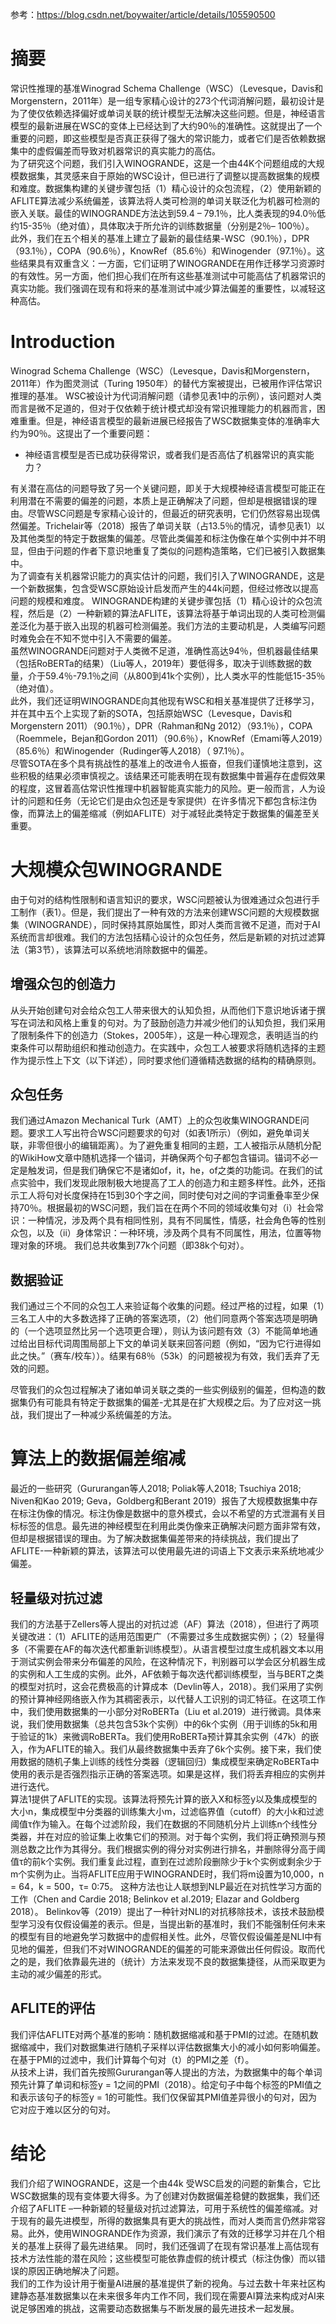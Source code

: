 参考：https://blog.csdn.net/boywaiter/article/details/105590500

# 摘要
常识性推理的基准Winograd Schema Challenge（WSC）（Levesque，Davis和Morgenstern，2011年）是一组专家精心设计的273个代词消解问题，最初设计是为了使仅依赖选择偏好或单词关联的统计模型无法解决这些问题。但是，神经语言模型的最新进展在WSC的变体上已经达到了大约90％的准确性。这就提出了一个重要的问题，即这些模型是否真正获得了强大的常识能力，或者它们是否依赖数据集中的虚假偏差而导致对机器常识的真实能力的高估。  
为了研究这个问题，我们引入WINOGRANDE，这是一个由44K个问题组成的大规模数据集，其灵感来自于原始的WSC设计，但已进行了调整以提高数据集的规模和难度。数据集构建的关键步骤包括（1）精心设计的众包流程，（2）使用新颖的AFLITE算法减少系统偏差，该算法将人类可检测的单词关联泛化为机器可检测的嵌入关联。最佳的WINOGRANDE方法达到59.4 – 79.1％，比人类表现的94.0％低约15-35％（绝对值），具体取决于所允许的训练数据量（分别是2％– 100％）。  
此外，我们在五个相关的基准上建立了最新的最佳结果-WSC（90.1％），DPR（93.1％），COPA（90.6％），KnowRef（85.6％）和Winogender（97.1％）。这些结果具有双重含义：一方面，它们证明了WINOGRANDE在用作迁移学习资源时的有效性。另一方面，他们担心我们在所有这些基准测试中可能高估了机器常识的真实功能。我们强调在现有和将来的基准测试中减少算法偏差的重要性，以减轻这种高估。  

# Introduction
Winograd Schema Challenge（WSC）（Levesque，Davis和Morgenstern，2011年）作为图灵测试（Turing 1950年）的替代方案被提出，已被用作评估常识推理的基准。 WSC被设计为代词消解问题（请参见表1中的示例），该问题对人类而言是微不足道的，但对于仅依赖于统计模式却没有常识推理能力的机器而言，困难重重。但是，神经语言模型的最新进展已经报告了WSC数据集变体的准确率大约为90％。这提出了一个重要问题：  
- 神经语言模型是否已成功获得常识，或者我们是否高估了机器常识的真实能力？    

有关潜在高估的问题导致了另一个关键问题，即关于大规模神经语言模型可能正在利用潜在不需要的偏差的问题，本质上是正确解决了问题，但却是根据错误的理由。尽管WSC问题是专家精心设计的，但最近的研究表明，它们仍然容易出现偶然偏差。Trichelair等（2018）报告了单词关联（占13.5％的情况，请参见表1）以及其他类型的特定于数据集的偏差。尽管此类偏差和标注伪像在单个实例中并不明显，但由于问题的作者下意识地重复了类似的问题构造策略，它们已被引入数据集中。  
为了调查有关机器常识能力的真实估计的问题，我们引入了WINOGRANDE，这是一个新数据集，包含受WSC原始设计启发而产生的44k问题，但经过修改以提高问题的规模和难度。 WINOGRANDE构建的关键步骤包括（1）精心设计的众包流程，然后是（2）一种新颖的算法AFLITE，该算法将基于单词出现的人类可检测偏差泛化为基于嵌入出现的机器可检测偏差。我们方法的主要动机是，人类编写问题时难免会在不知不觉中引入不需要的偏差。  
虽然WINOGRANDE问题对于人类微不足道，准确性高达94％，但机器最佳结果（包括RoBERTa的结果）（Liu等人，2019年）要低得多，取决于训练数据的数量，介于59.4％-79.1％之间（从800到41k个实例），比人类水平的性能低15-35％（绝对值）。  
此外，我们还证明WINOGRANDE向其他现有WSC和相关基准提供了迁移学习，并在其中五个上实现了新的SOTA，包括原始WSC（Levesque，Davis和Morgenstern 2011）（90.1％），DPR（Rahman和Ng 2012）（93.1％），COPA（Roemmele，Bejan和Gordon 2011）（90.6％），KnowRef（Emami等人2019）（85.6％）和Winogender（Rudinger等人2018）（ 97.1％）。  
尽管SOTA在多个具有挑战性的基准上的改进令人振奋，但我们谨慎地注意到，这些积极的结果必须审慎视之。该结果还可能表明在现有数据集中普遍存在虚假效果的程度，这冒着高估常识性推理中机器智能真实能力的风险。更一般而言，人为设计的问题和任务（无论它们是由众包还是专家提供）在许多情况下都包含标注伪像，而算法上的偏差缩减（例如AFLITE）对于减轻此类特定于数据集的偏差至关重要。  

# 大规模众包WINOGRANDE
由于句对的结构性限制和语言知识的要求，WSC问题被认为很难通过众包进行手工制作（表1）。但是，我们提出了一种有效的方法来创建WSC问题的大规模数据集（WINOGRANDE），同时保持其原始属性，即对人类而言微不足道，而对于AI系统而言却很难。我们的方法包括精心设计的众包任务，然后是新颖的对抗过滤算法（第3节），该算法可以系统地消除数据中的偏差。
## 增强众包的创造力  
从头开始创建句对会给众包工人带来很大的认知负担，从而他们下意识地诉诸于撰写在词法和风格上重复的句对。为了鼓励创造力并减少他们的认知负担，我们采用了限制条件下的创造力（Stokes，2005年），这是一种心理观念，表明适当的约束条件可以帮助组织和推动创造力。在实践中，众包工人被要求将随机选择的主题作为提示性上下文（以下详述），同时要求他们遵循精选数据的结构的精确原则。
## 众包任务 
我们通过Amazon Mechanical Turk（AMT）上的众包收集WINOGRANDE问题。要求工人写出符合WSC问题要求的句对（如表1所示）（例如，避免单词关联，非零但很小的编辑距离）。为了避免重复相同的主题，工人被指示从随机分配的WikiHow文章中随机选择一个锚词，并确保两个句子都包含锚词。锚词不必一定是触发词，但是我们确保它不是诸如of，it，he，of之类的功能词。在我们的试点实验中，我们发现此限制极大地提高了工人的创造力和主题多样性。此外，还指示工人将句对长度保持在15到30个字之间，同时使句对之间的字词重叠率至少保持70％。根据最初的WSC问题，我们旨在在两个不同的领域收集句对（i）社会常识：一种情况，涉及两个具有相同性别，具有不同属性，情感，社会角色等的性别众包，以及（ii）身体常识：一种环境，涉及两个具有不同属性，用法，位置等物理对象的环境。 我们总共收集到77k个问题（即38k个句对）。
## 数据验证 
我们通过三个不同的众包工人来验证每个收集的问题。经过严格的过程，如果（1）三名工人中的大多数选择了正确的答案选项，（2）他们同意两个答案选项是明确的（一个选项显然比另一个选项更合理），则认为该问题有效（3）不能简单地通过给出目标代词周围局部上下文的单词关联来回答问题（例如，“因为它行进得如此之快。”（赛车/校车））。结果有68％（53k）的问题被视为有效，我们丢弃了无效的问题。  

尽管我们的众包过程解决了诸如单词关联之类的一些实例级别的偏差，但构造的数据集仍有可能具有特定于数据集的偏差-尤其是在扩大规模之后。为了应对这一挑战，我们提出了一种减少系统偏差的方法。

# 算法上的数据偏差缩减
最近的一些研究（Gururangan等人2018; Poliak等人2018; Tsuchiya 2018; Niven和Kao 2019; Geva，Goldberg和Berant 2019）报告了大规模数据集中存在标注伪像的情况。标注伪像是数据中的意外模式，会以不希望的方式泄漏有关目标标签的信息。最先进的神经模型在利用此类伪像来正确解决问题方面非常有效，但却是根据错误的理由。为了解决数据集偏差带来的持续挑战，我们提出了AFLITE-一种新颖的算法，该算法可以使用最先进的词语上下文表示来系统地减少偏差。

## 轻量级对抗过滤 
我们的方法基于Zellers等人提出的对抗过滤（AF）算法（2018），但进行了两项关键改进：（1）AFLITE的适用范围更广（不需要过多生成数据实例）；（2）轻量得多（不需要在AF的每次迭代都重新训练模型）。从语言模型过度生成机器文本以用于测试实例会带来分布偏差的风险，在这种情况下，判别器可以学会区分机器生成的实例和人工生成的实例。此外，AF依赖于每次迭代都训练模型，当与BERT之类的模型对抗时，这会花费极高的计算成本（Devlin等人，2018）。我们采用了实例的预计算神经网络嵌入作为其稠密表示，以代替人工识别的词汇特征。在这项工作中，我们使用数据集的一小部分对RoBERTa（Liu et al.2019）进行微调。具体来说，我们使用数据集（总共包含53k个实例）中的6k个实例（用于训练的5k和用于验证的1k）来微调RoBERTa。我们使用RoBERTa预计算其余实例（47k）的嵌入，作为AFLITE的输入。我们从最终数据集中丢弃了6k个实例。接下来，我们使用数据的随机子集上训练的线性分类器（逻辑回归）集成模型来确定RoBERTa中使用的表示是否强烈指示正确的答案选项。如果是这样，我们将丢弃相应的实例并进行迭代。  
算法1提供了AFLITE的实现。该算法将预先计算的嵌入X和标签y以及集成模型的大小n，集成模型中分类器的训练集大小m，过滤临界值（cutoff）的大小k和过滤阈值τ作为输入。在每个过滤阶段，我们在数据的不同随机分片上训练n个线性分类器，并在对应的验证集上收集它们的预测。对于每个实例，我们将正确预测与预测总数之比作为其得分。我们根据实例的得分对实例进行排名，并删除得分高于阈值τ的前k个实例。我们重复此过程，直到在过滤阶段删除少于k个实例或剩余少于m个实例为止。当将AFLITE应用于WINOGRANDE时，我们将m设置为10,000，n = 64，k = 500，τ= 0:75。
这种方法也让人联想到NLP最近在对抗性学习方面的工作（Chen and Cardie 2018; Belinkov et al.2019; Elazar and Goldberg 2018）。 Belinkov等（2019）提出了一种针对NLI的对抗移除技术，该技术鼓励模型学习没有仅假设偏差的表示。但是，当提出新的基准时，我们不能强制任何未来的模型有目的地避免学习数据中的虚假相关性。此外，尽管仅假设偏差是NLI中有见地的偏差，但我们不对WINOGRANDE的偏差的可能来源做出任何假设。取而代之的是，我们依靠最先进的（统计）方法来发现不良的数据集捷径，从而采取更为主动的减少偏差的形式。
## AFLITE的评估 
我们评估AFLITE对两个基准的影响：随机数据缩减和基于PMI的过滤。在随机数据缩减中，我们对数据集进行随机子采样以评估数据集大小的减小如何影响偏差。在基于PMI的过滤中，我们计算每个句对（t）的PMI之差（f）。  
从技术上讲，我们首先按照Gururangan等人提出的方法，为数据集中的每个单词预先计算了单词和标签y = 1之间的PMI（2018）。给定句子中每个标签的PMI值之和表示该句子的标签y = 1的可能性。我们仅保留其PMI值差异很小的句对，因为它对应于难以区分的句对。 


# 结论
我们介绍了WINOGRANDE，这是一个由44k 受WSC启发的问题的新集合，它比WSC数据集的现有变体要大得多。为了创建对伪数据偏差稳健的数据集，我们还介绍了AFLITE –一种新颖的轻量级对抗过滤算法，可用于系统性的偏差缩减。对于现有的最先进模型，所得的数据集具有更大的挑战性，而对人类而言仍然非常容易。此外，使用WINOGRANDE作为资源，我们演示了有效的迁移学习并在几个相关的基准上获得了最先进结果。
同时，我们还强调了在现有常识基准上高估现有技术方法性能的潜在风险；这些模型可能依靠虚假的统计模式（标注伪像）而以错误的原因正确地解决了问题。  
我们的工作为设计用于衡量AI进展的基准提供了新的视角。与过去数十年来社区构建静态基准数据集以在未来很多年内工作不同，我们现在需要AI算法来构成对AI来说足够困难的挑战，这需要动态数据集与不断发展的最先进技术一起发展。  
